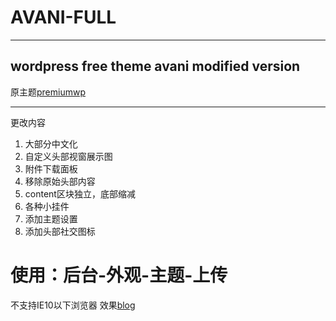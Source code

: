 # AVANI-FULL
***
## wordpress free theme avani modified version
原主题[premiumwp](https://github.com/premiumwp/avani)
***
更改内容
1. 大部分中文化
2. 自定义头部视窗展示图
3. 附件下载面板
4. 移除原始头部内容
5. content区块独立，底部缩减
6. 各种小挂件
7. 添加主题设置
8. 添加头部社交图标
# 使用：后台-外观-主题-上传
不支持IE10以下浏览器
效果[blog](https://www.slowlyeof.me)
